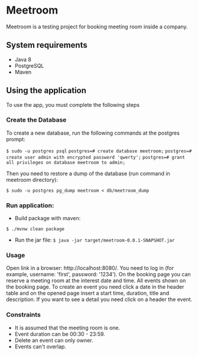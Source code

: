 # Meetroom

Meetroom is a testing project for booking meeting room inside a company.

## System requirements

- Java 8
- PostgreSQL
- Maven

## Using the application

To use the app, you must complete the following steps

### Create the Database

To create a new database, run the following commands at the postgres prompt:

`$ sudo -u postgres psql`
 `postgres=# create database meetroom;`
 `postgres=# create user admin with encrypted password 'qwerty';`
 `postgres=# grant all privileges on database meetroom to admin;`

Then you need to restore a dump of the database (run command in meetroom directory):

`$ sudo -u postgres pg_dump meetroom < db/meetroom_dump`

### Run application:

- Build package with maven:

`$ ./mvnw clean package`

- Run the jar file:
`$ java -jar target/meetroom-0.0.1-SNAPSHOT.jar`

### Usage

Open link in a browser: http://localhost:8080/.
You need to log in (for example, username: 'first', password: '1234').
On the booking page you can reserve a meeting room at the interest date and time.
All events shown on the booking page.
To create an event you need click a date in the header table and on the opened page insert  a start time, duration, title and description.
If you want to see a detail you need click on a header the event.

### Сonstraints

- It is assumed that the meeting room is one.
- Event duration can be 00:30 - 23:59.
- Delete an event can only owner.
- Events can't overlap.





